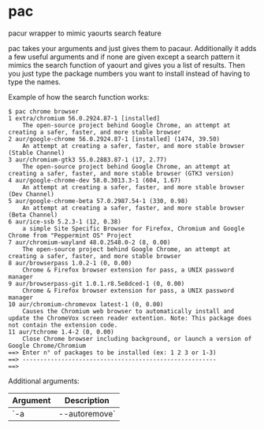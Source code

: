 # pac

pacur wrapper to mimic yaourts search feature

pac takes your arguments and just gives them to pacaur. Additionally it adds a few useful arguments and if none are
given except a search pattern it mimics the search function of yaourt and gives you a list of results. Then you just
type the package numbers you want to install instead of having to type the names.


Example of how the search function works:

```
$ pac chrome browser
1 extra/chromium 56.0.2924.87-1 [installed]
    The open-source project behind Google Chrome, an attempt at creating a safer, faster, and more stable browser
2 aur/google-chrome 56.0.2924.87-1 [installed] (1474, 39.50)
    An attempt at creating a safer, faster, and more stable browser (Stable Channel)
3 aur/chromium-gtk3 55.0.2883.87-1 (17, 2.77)
    The open-source project behind Google Chrome, an attempt at creating a safer, faster, and more stable browser (GTK3 version)
4 aur/google-chrome-dev 58.0.3013.3-1 (604, 1.67)
    An attempt at creating a safer, faster, and more stable browser (Dev Channel)
5 aur/google-chrome-beta 57.0.2987.54-1 (330, 0.98)
    An attempt at creating a safer, faster, and more stable browser (Beta Channel)
6 aur/ice-ssb 5.2.3-1 (12, 0.38)
    a simple Site Specific Browser for Firefox, Chromium and Google Chrome from "Peppermint OS" Project
7 aur/chromium-wayland 48.0.2548.0-2 (8, 0.00)
    The open-source project behind Google Chrome, an attempt at creating a safer, faster, and more stable browser
8 aur/browserpass 1.0.2-1 (0, 0.00)
    Chrome & Firefox browser extension for pass, a UNIX password manager
9 aur/browserpass-git 1.0.1.r8.5e8dced-1 (0, 0.00)
    Chrome & Firefox browser extension for pass, a UNIX password manager
10 aur/chromium-chromevox latest-1 (0, 0.00)
    Causes the Chromium web browser to automatically install and update the ChromeVox screen reader extention. Note: This package does not contain the extension code.
11 aur/tchrome 1.4-2 (0, 0.00)
    Close Chrome browser including background, or launch a version of Google Chrome/Chromium
==> Enter n° of packages to be installed (ex: 1 2 3 or 1-3)
==> -------------------------------------------------------
==>
```

Additional arguments:


| Argument            | Description                                                                      |
|---------------------|----------------------------------------------------------------------------------|
| `-a | --autoremove` | Removes orphan packages by issuing `pacman -Qdt` and removing the list it gets. |


